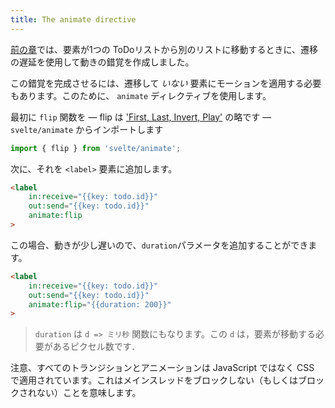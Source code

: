 ```yaml
---
title: The animate directive
---
```


[前の章](tutorial/deferred-transitions)では、要素が1つの ToDoリストから別のリストに移動するときに、遷移の遅延を使用して動きの錯覚を作成しました。

この錯覚を完成させるには、遷移して *いない* 要素にモーションを適用する必要もあります。このために、 `animate` ディレクティブを使用します。

最初に `flip` 関数を — flip は ['First, Last, Invert, Play'](https://aerotwist.com/blog/flip-your-animations/) の略です — `svelte/animate` からインポートします

```js
import { flip } from 'svelte/animate';
```

次に、それを `<label>` 要素に追加します。 

```html
<label
	in:receive="{{key: todo.id}}"
	out:send="{{key: todo.id}}"
	animate:flip
>
```

この場合、動きが少し遅いので、`duration`パラメータを追加することができます。

```html
<label
	in:receive="{{key: todo.id}}"
	out:send="{{key: todo.id}}"
	animate:flip="{{duration: 200}}"
>
```

> `duration` は `d => ミリ秒` 関数にもなります。この `d` は，要素が移動する必要があるピクセル数です．

注意、すべてのトランジションとアニメーションは JavaScript ではなく CSS で適用されています。これはメインスレッドをブロックしない（もしくはブロックされない）ことを意味します。